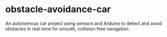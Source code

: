 # obstacle-avoidance-car
An autonomous car project using sensors and Arduino to detect and avoid obstacles in real-time for smooth, collision-free navigation.
